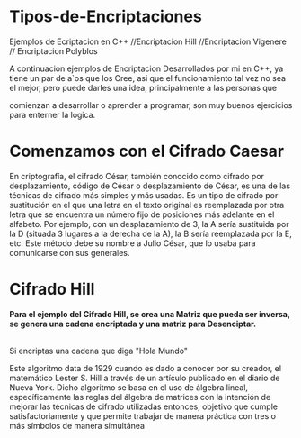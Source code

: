 # Tipos-de-Encriptaciones
Ejemplos de Ecriptacion en C++ //Encriptacion Hill //Encriptacion  Vigenere // Encriptacion  Polyblos



A continuacion ejemplos de Encriptacion Desarrollados por mi en C++, ya tiene un par de a`os que los Cree, asi que el funcionamiento tal vez no sea el mejor, pero puede darles una idea, principalmente a las personas que


comienzan a desarrollar o aprender a programar, son muy buenos ejercicios para enterner la logica.




<h1>Comenzamos con el Cifrado Caesar</h1>

En criptografía, el cifrado César, también conocido como cifrado por desplazamiento, código de César o desplazamiento de César, es una de las técnicas de cifrado más simples y más usadas. Es un tipo de cifrado por sustitución en el que una letra en el texto original es reemplazada por otra letra que se encuentra un número fijo de posiciones más adelante en el alfabeto. Por ejemplo, con un desplazamiento de 3, la A sería sustituida por la D (situada 3 lugares a la derecha de la A), la B sería reemplazada por la E, etc. Este método debe su nombre a Julio César, que lo usaba para comunicarse con sus generales.


<h1>Cifrado Hill</h1>

<strong>Para el ejemplo del Cifrado Hill, se crea una Matriz que pueda ser inversa, se genera una cadena encriptada y una matriz para Desenciptar.</strong>
<br></br>
<p>Si encriptas una cadena que diga "Hola Mundo"

Este algoritmo data de 1929 cuando es dado a conocer por su creador, el matemático Lester S. Hill a través de un artículo publicado en el diario de Nueva York. Dicho algoritmo se basa en el uso de álgebra lineal, específicamente las reglas del álgebra de matrices con la intención de mejorar las técnicas de cifrado utilizadas entonces, objetivo que cumple satisfactoriamente y que permite trabajar de manera práctica con tres o más símbolos de manera simultánea
</p>
